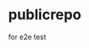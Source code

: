 # publicrepo
for e2e test






































































































































































































































































































































































































































































































































































































































































































































































































































































































